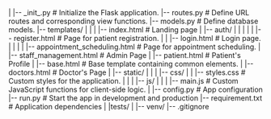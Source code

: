 <QUICKCURE MANAGER>
   |
   |-- _init_.py                              # Initialize the Flask application.
   |-- routes.py                              # Define URL routes and corresponding view functions.
   |-- models.py                              # Define database models.
   |-- templates/
   |    |
   |    |-- index.html                        # Landing page
   |    |-- auth/
   |    |    |
   |    |    |-- register.html                # Page for patient registration.
   |    |    |-- login.html                   # Login page.
   |    |    |
   |    |-- appointment_scheduling.html       # Page for appointment scheduling.
   |    |-- staff_management.html             # Admin Page
   |    |-- patient.html                      # Patient's Profile
   |    |-- base.html                         # Base template containing common elements.
   |    |-- doctors.html                      # Doctor's Page
   |
   |-- static/
   |    |
   |    |-- css/
   |    |    |-- styles.css                   # Custom styles for the application.
   |    |    
   |    |-- js/
   |         |
   |         |-- main.js                      # Custom JavaScript functions for client-side logic.
   |
   |-- config.py                              # App configuration
   |-- run.py                                 # Start the app in development and production
   |-- requirement.txt                        # Application dependencies
   |
   |tests/
   |
   |-- venv/
   |-- .gitignore